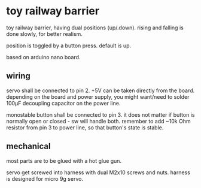 # toy railway barrier

toy railway barrier, having dual positions (up/.down).
rising and falling is done slowly, for better realism.

position is toggled by a button press.
default is up.

based on arduino nano board.

## wiring

servo shall be connected to pin 2.
+5V can be taken directly from the board.
depending on the board and power supply, you might want/need to solder 100µF decoupling capacitor on the power line.

monostable button shall be connected to pin 3.
it does not matter if button is normally open or closed - sw will handle both.
remember to add ~10k Ohm resistor from pin 3 to power line, so that button's state is stable.

## mechanical

most parts are to be glued with a hot glue gun.

servo get screwed into harness with dual M2x10 screws and nuts.
harness is designed for micro 9g servo.
